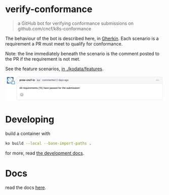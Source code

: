 # verify-conformance

> a GitHub bot for verifying conformance submissions on github.com/cncf/k8s-conformance

The behaviour of the bot is described here, in [Gherkin](https://cucumber.io/docs/gherkin/).  Each scenario is a requirement a PR must meet to qualify for conformance.

Note: the line immediately beneath the scenario is the comment posted to the PR if the requirement is not met.

See the feature scenarios, [in ./kodata/features](./kodata/features/verify-conformance.feature).

![verify-conformance](./verify-conformance.png "verify-conformance")

# Developing

build a container with

```sh
ko build --local --base-import-paths .
```

for more, read [the development docs](./docs/development.md).

# Docs

read the docs [here](./docs/README.md).

